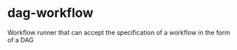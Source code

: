 # dag-workflow
Workflow runner that can accept the specification of a workflow in the form of a DAG
